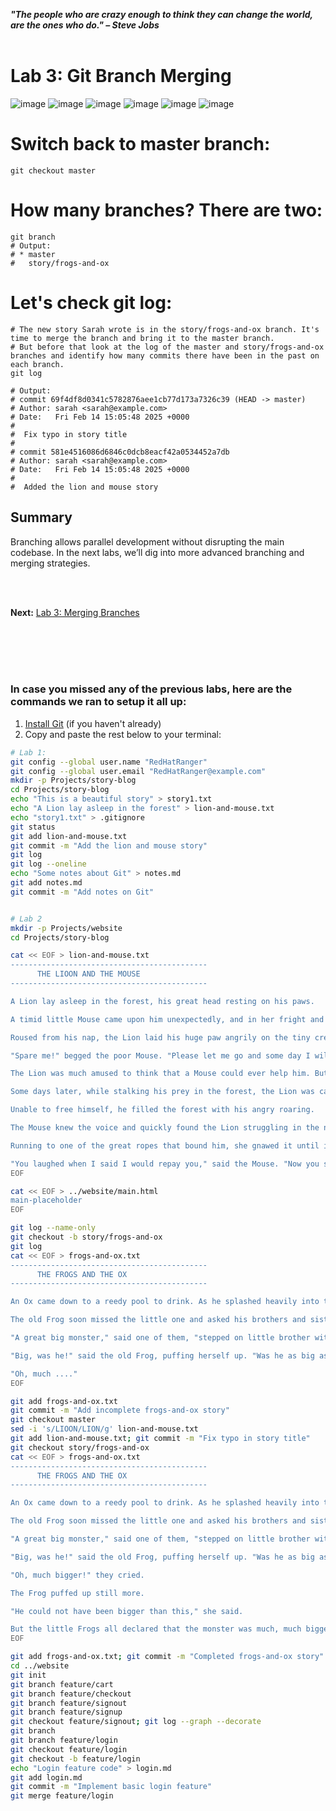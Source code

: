 ***"The people who are crazy enough to think they can change the world, are the ones who do." – Steve Jobs***
<br><br>


# Lab 3: Git Branch Merging
![image](https://github.com/user-attachments/assets/96f8b44f-7075-47b9-a7ac-386407474fd9) ![image](https://github.com/user-attachments/assets/073d11f1-f7d7-4c5b-87aa-acc8de59a32c) ![image](https://github.com/user-attachments/assets/eb99e756-4957-4df7-8118-b4c72041ceed) ![image](https://github.com/user-attachments/assets/b9e58837-9866-4150-8db0-aef1a08b64b9) ![image](https://github.com/user-attachments/assets/42a359c2-14a2-4895-80aa-7473f4366fd7) ![image](https://github.com/user-attachments/assets/ef80e53d-b661-4295-9518-7961cba71d47) 


# Switch back to master branch:
```
git checkout master
```

# How many branches?  There are two:
```
git branch
# Output:
# * master
#   story/frogs-and-ox
```

# Let's check git log:
```
# The new story Sarah wrote is in the story/frogs-and-ox branch. It's time to merge the branch and bring it to the master branch.
# But before that look at the log of the master and story/frogs-and-ox branches and identify how many commits there have been in the past on each branch.
git log

# Output:
# commit 69f4df8d0341c5782876aee1cb77d173a7326c39 (HEAD -> master)
# Author: sarah <sarah@example.com>
# Date:   Fri Feb 14 15:05:48 2025 +0000
# 
#  Fix typo in story title
# 
# commit 581e4516086d6846c0dcb8eacf42a0534452a7db
# Author: sarah <sarah@example.com>
# Date:   Fri Feb 14 15:05:48 2025 +0000
# 
#  Added the lion and mouse story
```






## Summary
Branching allows parallel development without disrupting the main codebase. In the next labs, we’ll dig into more advanced branching and merging strategies.

<br><br>

**Next:** [Lab 3: Merging Branches](03_git_branch_merging.md)



<br><br><br><br>
### In case you missed any of the previous labs, here are the commands we ran to setup it all up:
1. [Install Git](https://github.com/RedHatRanger/Git101/blob/main/labs/01_git_setup_and_basic_workflows.md#i-install-git) (if you haven't already)
2. Copy and paste the rest below to your terminal:

```bash
# Lab 1:
git config --global user.name "RedHatRanger"
git config --global user.email "RedHatRanger@example.com"
mkdir -p Projects/story-blog
cd Projects/story-blog
echo "This is a beautiful story" > story1.txt
echo "A Lion lay asleep in the forest" > lion-and-mouse.txt
echo "story1.txt" > .gitignore
git status
git add lion-and-mouse.txt
git commit -m "Add the lion and mouse story"
git log
git log --oneline
echo "Some notes about Git" > notes.md
git add notes.md
git commit -m "Add notes on Git"


# Lab 2
mkdir -p Projects/website
cd Projects/story-blog

cat << EOF > lion-and-mouse.txt
--------------------------------------------
      THE LIOON AND THE MOUSE
--------------------------------------------

A Lion lay asleep in the forest, his great head resting on his paws.

A timid little Mouse came upon him unexpectedly, and in her fright and haste to get away, ran across the Lion's nose.

Roused from his nap, the Lion laid his huge paw angrily on the tiny creature to kill her.

"Spare me!" begged the poor Mouse. "Please let me go and some day I will surely repay you."

The Lion was much amused to think that a Mouse could ever help him. But he was generous and finally let the Mouse go.

Some days later, while stalking his prey in the forest, the Lion was caught in the toils of a hunter's net.

Unable to free himself, he filled the forest with his angry roaring.

The Mouse knew the voice and quickly found the Lion struggling in the net.

Running to one of the great ropes that bound him, she gnawed it until it parted, and soon the Lion was free.

"You laughed when I said I would repay you," said the Mouse. "Now you see that even a Mouse can help a Lion."
EOF

cat << EOF > ../website/main.html 
main-placeholder
EOF

git log --name-only
git checkout -b story/frogs-and-ox
git log
cat << EOF > frogs-and-ox.txt
--------------------------------------------
      THE FROGS AND THE OX
--------------------------------------------

An Ox came down to a reedy pool to drink. As he splashed heavily into the water, he crushed a young Frog into the mud.

The old Frog soon missed the little one and asked his brothers and sisters what had become of him.

"A great big monster," said one of them, "stepped on little brother with one of his huge feet!"

"Big, was he!" said the old Frog, puffing herself up. "Was he as big as this?"

"Oh, much ...."
EOF

git add frogs-and-ox.txt
git commit -m "Add incomplete frogs-and-ox story"
git checkout master
sed -i 's/LIOON/LION/g' lion-and-mouse.txt
git add lion-and-mouse.txt; git commit -m "Fix typo in story title"
git checkout story/frogs-and-ox
cat << EOF > frogs-and-ox.txt
--------------------------------------------
      THE FROGS AND THE OX
--------------------------------------------

An Ox came down to a reedy pool to drink. As he splashed heavily into the water, he crushed a young Frog into the mud.

The old Frog soon missed the little one and asked his brothers and sisters what had become of him.

"A great big monster," said one of them, "stepped on little brother with one of his huge feet!"

"Big, was he!" said the old Frog, puffing herself up. "Was he as big as this?"

"Oh, much bigger!" they cried.

The Frog puffed up still more.

"He could not have been bigger than this," she said.

But the little Frogs all declared that the monster was much, much bigger and the old Frog kept puffing herself out more and more until, all at once, she burst.
EOF

git add frogs-and-ox.txt; git commit -m "Completed frogs-and-ox story"
cd ../website
git init
git branch feature/cart
git branch feature/checkout
git branch feature/signout
git branch feature/signup
git checkout feature/signout; git log --graph --decorate
git branch
git branch feature/login
git checkout feature/login
git checkout -b feature/login
echo "Login feature code" > login.md
git add login.md
git commit -m "Implement basic login feature"
git merge feature/login
```

